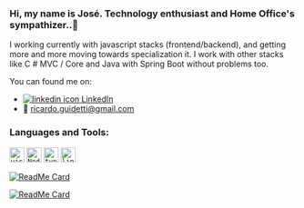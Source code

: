 ### Hi, my name is José. Technology enthusiast and Home Office's sympathizer..👋

I working currently with javascript stacks (frontend/backend), and getting more and more moving towards specialization it. I work with other stacks like C # MVC / Core and Java with Spring Boot without problems too.

You can found me on:
- [![linkedin icon][linkedinIcon] LinkedIn][linkedinUrl] 
- :email: <a href="mailto:ricardo.guidetti@gmail.com">ricardo.guidetti@gmail.com</a>

<!--Links Url -->
[linkedinUrl]: https://www.linkedin.com/in/josericardogjr/
<!-- icons links -->
[linkedinIcon]: https://raw.githubusercontent.com/MartinHeinz/MartinHeinz/master/linkedin-3-16.png

### Languages and Tools:

[<code><img alt="visual studio code" width="26px" src="https://img.icons8.com/fluent/240/000000/visual-studio-code-2019.png" /></code>](https://code.visualstudio.com/)
[<code><img alt="Node.js" width="26px" src="https://img.icons8.com/color/240/000000/nodejs.png"></code>](https://nodejs.org/en/)
[<code><img alt="typescript" width="26px" src="https://img.icons8.com/color/240/000000/typescript.png"></code>](https://www.typescriptlang.org/)
[<code><img alt="linux" width="26px" src="https://img.icons8.com/color/96/000000/linux.png"></code>](https://www.kernel.org/)



[![ReadMe Card](https://github-readme-stats.vercel.app/api/pin/?username=thelokys&repo=BasicAuth)](https://github.com/thelokys/BasicAuth)


[![ReadMe Card](https://github-readme-stats.vercel.app/api/pin/?username=Crazy-Code-Machine&repo=tests-with-mongodb)](https://github.com/Crazy-Code-Machine/tests-with-mongodb)
